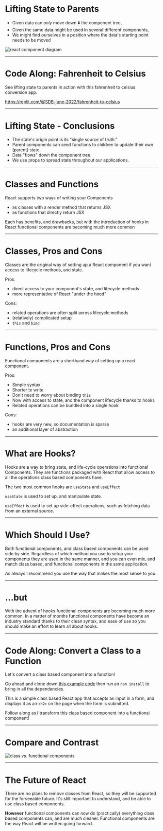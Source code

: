 # Lifting State to Parents

* Given data can *only* move down ⬇️ the component tree,
* Given the same data might be used in several different components,
* We might find ourselves in a position where the data's starting point needs to be moved

![react component diagram](https://reactjs.org/static/9381f09e609723a8bb6e4ba1a7713b46/90cbd/thinking-in-react-components.png)

---

# Code Along: Fahrenheit to Celsius

See lifting state to parents in action with this fahrenheit to celsius conversion app.

https://replit.com/@SDB-june-2022/fahrenheit-to-celsius

---

# Lifting State - Conclusions

* The state's origin point is its "single source of truth."
* Parent components can send functions to children to update their own (parent) state.
* Data "flows" down the component tree.
* We use props to spread state throughout our applications.

---

# Classes and Functions

React supports two ways of writing your Components

- as classes with a render method that returns JSX
- as functions that directly return JSX

Each has benefits, and drawbacks, but with the introduction of hooks in React functional components are becoming much more common

---

# Classes, Pros and Cons

Classes are the original way of setting up a React component if you want access to lifecycle methods, and state.

Pros:
- direct access to your component's state, and lifecycle methods
- more representative of React "under the hood"

Cons:

- related operations are often split across lifecycle methods
- (relatively) complicated setup
- `this` and `bind`

---

# Functions, Pros and Cons

Functional components are a shorthand way of setting up a react component.

Pros:

- Simple syntax
- Shorter to write
- Don't need to worry about binding `this`
- Now with access to state, and the component lifecycle thanks to hooks
- Related operations can be bundled into a single hook

Cons:

- hooks are very new, so documentation is sparse
- an additional layer of abstraction

---

# What are Hooks?

Hooks are a way to bring state, and life-cycle operations into functional Components. They are functions packaged with React that allow access to all the operations class based components have.

The two most common hooks are `useState` and `useEffect`

`useState` is used to set up, and manipulate state.

`useEffect` is used to set up side-effect operations, such as fetching data from an external source.

---

# Which Should I Use?

Both functional components, and class based components can be used side by side. Regardless of which method you use to setup your components they are used in the same manner, and you can even mix, and match class based, and functional components in the same application.

As always I recommend you use the way that makes the most sense to you.

---

# ...but

With the advent of hooks functional components are becoming much more common. In a matter of months functional components have become an industry standard thanks to their clean syntax, and ease of use so you should make an effort to learn all about hooks.

---

# Code Along: Convert a Class to a Function

Let's convert a class based component into a function!

Go ahead and clone down [this example code](https://github.com/Habenzy/class-comp-example) then run an `npm install` to bring in all the dependencies.

This is a simple class based React app that accepts an input in a form, and displays it as an `<h2>` on the page when the form is submitted.

Follow along as I transform this class based component into a functional component!

---

# Compare and Contrast

![class vs. functional components](https://res.cloudinary.com/btvca/image/upload/v1622826629/curriculum/func_v_class_comp_h7omae.png)

---

# The Future of React

There are no plans to remove classes from React, so they will be supported for the forseeable future. It's still important to understand, and be able to use class based components.

**However** functional components can now do (practically) everything class based components can, and are much cleaner. Functional components are the way React will be written going forward.